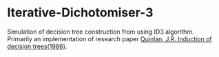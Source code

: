 # Iterative-Dichotomiser-3

Simulation of decision tree construction from using ID3 algorithm.<br/>
Primarily an implementation of research paper  [Quinlan, J.R. Induction of decision trees(1986)](https://doi.org/10.1007/BF00116251).
